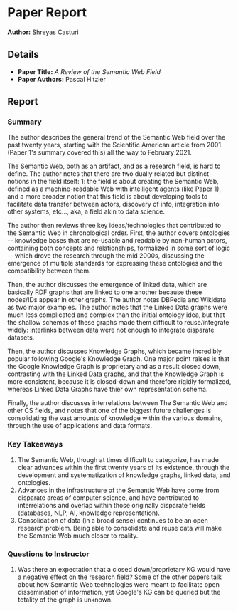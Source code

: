 # Paper Report

**Author:** Shreyas Casturi

## Details

- **Paper Title:** *A Review of the Semantic Web Field*
- **Paper Authors:** Pascal Hitzler

## Report

### Summary

The author describes the general trend of the Semantic Web field over the past twenty years, starting with the Scientific American article from 2001 (Paper 1's summary covered this) all the way to February 2021.

The Semantic Web, both as an artifact, and as a research field, is hard to define. The author notes that there are two dually related but distinct notions in the field itself: 1: the field is about creating the Semantic Web, defined as a machine-readable Web with intelligent agents (like Paper 1), and a more broader notion that this field is about developing tools to facilitate data transfer between actors, discovery of info, integration into other systems, etc..., aka, a field akin to data science.

The author then reviews three key ideas/technologies that contributed to the Semantic Web in chronological order. First, the author covers ontologies -- knowledge bases that are re-usable and readable by non-human actors, containing both concepts and relationships, formalized in some sort of logic -- which drove the research through the mid 2000s, discussing the emergence of multiple standards for expressing these ontologies and the compatibility between them.

Then, the author discusses the emergence of linked data, which are basically RDF graphs that are linked to one another because these nodes/IDs appear in other graphs. The author notes DBPedia and Wikidata as two major examples. The author notes that the Linked Data graphs were much less complicated and complex than the initial ontology idea, but that the shallow schemas of these graphs made them difficult to reuse/integrate widely: interlinks between data were not enough to integrate disparate datasets.

Then, the author discusses Knowledge Graphs, which became incredibly popular following Google's Knowledge Graph. One major point raises is that the Google Knowledge Graph is proprietary and as a result closed down, contrasting with the Linked Data graphs, and that the Knowledge Graph is more consistent, because it is closed-down and therefore rigidly formalized, whereas Linked Data Graphs have thier own representation schema.

Finally, the author discusses interrelations between The Semantic Web and other CS fields, and notes that one of the biggest future challenges is consolidating the vast amounts of knowledge within the various domains, through the use of applications and data formats.

### Key Takeaways

1. The Semantic Web, though at times difficult to categorize, has made clear advances within the first twenty years of its existence, through the development and systematization of knowledge graphs, linked data, and ontologies.
2. Advances in the infrastructure of the Semantic Web have come from disparate areas of computer science, and have contributed to interrelations and overlap within those originally disparate fields (databases, NLP, AI, knowledge representation).
3. Consolidation of data (in a broad sense) continues to be an open research problem. Being able to consolidate and reuse data will make the Semantic Web much closer to reality.

### Questions to Instructor

1. Was there an expectation that a closed down/proprietary KG would have a negative effect on the research field? Some of the other papers talk about how Semantic Web technologies were meant to facilitate open dissemination of information, yet Google's KG can be queried but the totality of the graph is unknown.
